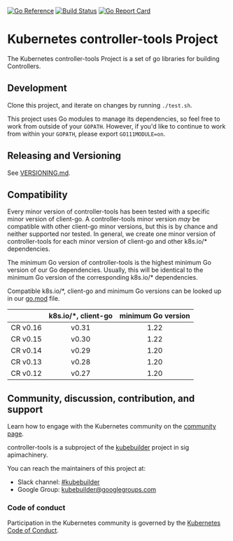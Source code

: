 [![Go Reference](https://pkg.go.dev/badge/sigs.k8s.io/controller-tools.svg)](https://pkg.go.dev/sigs.k8s.io/controller-tools)
[![Build Status](https://travis-ci.org/kubernetes-sigs/controller-tools.svg?branch=main)](https://travis-ci.org/kubernetes-sigs/controller-tools "Travis")
[![Go Report Card](https://goreportcard.com/badge/sigs.k8s.io/controller-tools)](https://goreportcard.com/report/sigs.k8s.io/controller-tools)

# Kubernetes controller-tools Project

The Kubernetes controller-tools Project is a set of go libraries for building Controllers.

## Development

Clone this project, and iterate on changes by running `./test.sh`.

This project uses Go modules to manage its dependencies, so feel free to work from outside
of your `GOPATH`. However, if you'd like to continue to work from within your `GOPATH`, please
export `GO111MODULE=on`.

## Releasing and Versioning

See [VERSIONING.md](VERSIONING.md).


## Compatibility

Every minor version of controller-tools has been tested with a specific minor version of client-go. A controller-tools minor version *may* be compatible with
other client-go minor versions, but this is by chance and neither supported nor tested. In general, we create one minor version of controller-tools
for each minor version of client-go and other k8s.io/* dependencies.

The minimum Go version of controller-tools is the highest minimum Go version of our Go dependencies. Usually, this will
be identical to the minimum Go version of the corresponding k8s.io/* dependencies.

Compatible k8s.io/*, client-go and minimum Go versions can be looked up in our [go.mod](go.mod) file.

|          | k8s.io/*, client-go | minimum Go version |
|----------|:-------------------:|:------------------:|
| CR v0.16 |        v0.31        |        1.22        |
| CR v0.15 |        v0.30        |        1.22        |
| CR v0.14 |        v0.29        |        1.20        |
| CR v0.13 |        v0.28        |        1.20        |
| CR v0.12 |        v0.27        |        1.20        |

## Community, discussion, contribution, and support

Learn how to engage with the Kubernetes community on the [community page](http://kubernetes.io/community/).

controller-tools is a subproject of the [kubebuilder](https://sigs.k8s.io/kubebuilder) project
in sig apimachinery.

You can reach the maintainers of this project at:

- Slack channel: [#kubebuilder](http://slack.k8s.io/#kubebuilder)
- Google Group: [kubebuilder@googlegroups.com](https://groups.google.com/forum/#!forum/kubebuilder)

### Code of conduct

Participation in the Kubernetes community is governed by the [Kubernetes Code of Conduct](code-of-conduct.md).
